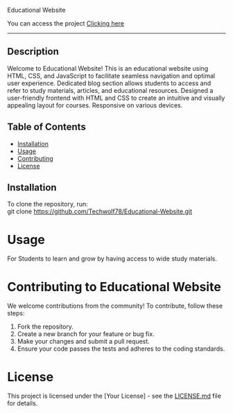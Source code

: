  Educational Website

You can access the project [Clicking here](https://brighty-nerd.vercel.app/)

---

## Description

Welcome to Educational Website! This is an educational website using HTML, CSS, and JavaScript to facilitate seamless navigation and optimal user experience. Dedicated blog section allows students to access and refer to study materials, articles, and educational resources. Designed a user-friendly frontend with HTML and CSS to create an intuitive and visually appealing layout for courses. Responsive on various devices.

## Table of Contents

- [Installation](#installation)
- [Usage](#usage)
- [Contributing](#contributing)
- [License](#license)

## Installation

To clone the repository, run:
<br/> git clone https://github.com/Techwolf78/Educational-Website.git

# Usage
For Students to learn and grow by having access to wide study materials. 

# Contributing to Educational Website

We welcome contributions from the community! To contribute, follow these steps:

1. Fork the repository.
2. Create a new branch for your feature or bug fix.
3. Make your changes and submit a pull request.
4. Ensure your code passes the tests and adheres to the coding standards.

# License
This project is licensed under the [Your License] - see the [LICENSE.md](LICENSE.md) file for details.

